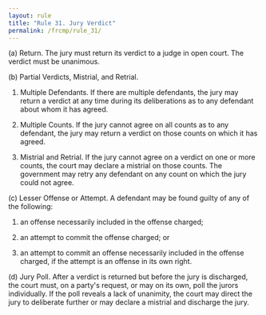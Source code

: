 ```yaml
---
layout: rule
title: "Rule 31. Jury Verdict"
permalink: /frcmp/rule_31/
---
```


(a) Return. The jury must return its verdict to a judge in open court. The verdict must be unanimous.


(b) Partial Verdicts, Mistrial, and Retrial.


1. Multiple Defendants. If there are multiple defendants, the jury may return a verdict at any time during its deliberations as to any defendant about whom it has agreed.


2. Multiple Counts. If the jury cannot agree on all counts as to any defendant, the jury may return a verdict on those counts on which it has agreed.


3. Mistrial and Retrial. If the jury cannot agree on a verdict on one or more counts, the court may declare a mistrial on those counts. The government may retry any defendant on any count on which the jury could not agree.


(c) Lesser Offense or Attempt. A defendant may be found guilty of any of the following:


1. an offense necessarily included in the offense charged;


2. an attempt to commit the offense charged; or


3. an attempt to commit an offense necessarily included in the offense charged, if the attempt is an offense in its own right.


(d) Jury Poll. After a verdict is returned but before the jury is discharged, the court must, on a party's request, or may on its own, poll the jurors individually. If the poll reveals a lack of unanimity, the court may direct the jury to deliberate further or may declare a mistrial and discharge the jury.
